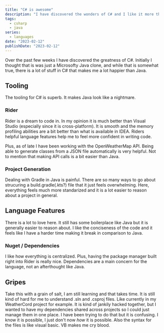 ```yaml
---
title: "C# is awesome"
description: "I have discovered the wonders of C# and I like it more than Java"
tags:
  - csharp
  - java
series:
  - languages
date: "2023-02-12"
publishDate: "2023-02-12"
---
```


Over the past few weeks I have discovered the greatness of C#. Initially I thought that is was just a Microsofty Java clone, and while that is somewhat true, there is a lot of stuff in C# that makes me a lot happier than Java.

## Tooling
The tooling for C# is superb. It makes Java look like a nightmare.

### Rider
Rider is a dream to code in. In my opinion it is much better than Visual Studio (especially since it is cross-platform). It is smooth and the memory profiling abilities are a bit better than what is available in IDEA. Riders helpful language features help me to feel more confident in writing code.

Plus, as of late I have been working with the OpenWeatherMap API. Being able to generate classes from a JSON file automatically is very helpful. Not to mention that making API calls is a bit easier than Java.

### Project Generation
Dealing with Gradle in Java is painful. There are so many ways to go about strucuring a build.gradle(.kts?) file that it just feels overwhelming. Here, everything feels much more standarized and it is a lot easier to reason about a project in general.

## Language Features
There is a lot to love here. It still has some boilerplace like Java but it is generally easier to reason about. I like the conciseness of the code and it feels like I have a harder time making it break in comparison to Java.

### Nuget / Dependencies
I like how everything is centralized. Plus, having the package manager built right into Rider is really nice. Dependencies are a main concern for the language, not an afterthought like Java.

## Gripes
Take this with a grain of salt, I am still learning and that takes time. It is still kind of hard for me to understand .sln and .csproj files. Like currently in my WeatherCord project for example. It is kind of jankily hacked together, but I wanted to have my dependencies shared across projects so I could just manage them in one place. I have been trying to do that but it is confusing. I know it is possible, I just don't now *how* it is possible. Also the syntax for the files is like visual basic. VB makes me cry blood.
